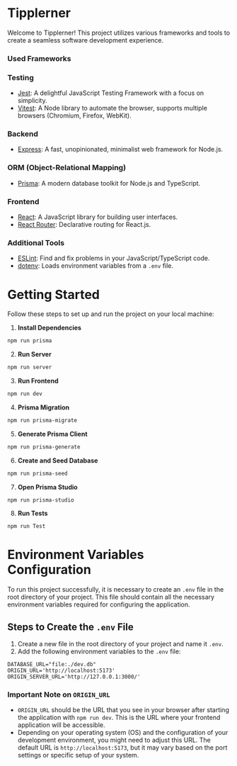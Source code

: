 # Tipplerner

Welcome to Tipplerner! This project utilizes various frameworks and tools to create a seamless software development experience.

### Used Frameworks

### Testing

- [Jest](https://jestjs.io/): A delightful JavaScript Testing Framework with a focus on simplicity.
- [Vitest](https://vitest.dev/): A Node library to automate the browser, supports multiple browsers (Chromium, Firefox, WebKit).

### Backend

- [Express](https://expressjs.com/): A fast, unopinionated, minimalist web framework for Node.js.

### ORM (Object-Relational Mapping)

- [Prisma](https://www.prisma.io/): A modern database toolkit for Node.js and TypeScript.

### Frontend

- [React](https://reactjs.org/): A JavaScript library for building user interfaces.
- [React Router](https://reactrouter.com/): Declarative routing for React.js.

### Additional Tools

- [ESLint](https://eslint.org/): Find and fix problems in your JavaScript/TypeScript code.
- [dotenv](https://www.npmjs.com/package/dotenv): Loads environment variables from a `.env` file.

# Getting Started

Follow these steps to set up and run the project on your local machine:

1. **Install Dependencies**

```bash
npm run prisma
```

2. **Run Server**

```bash
npm run server
```

3. **Run Frontend**

```bash
npm run dev
```

4. **Prisma Migration**

```bash
npm run prisma-migrate
```

5. **Generate Prisma Client**

```bash
npm run prisma-generate
```

6. **Create and Seed Database**

```bash
npm run prisma-seed
```

7. **Open Prisma Studio**

```bash
npm run prisma-studio
```

8. **Run Tests**

```bash
npm run Test
```

# Environment Variables Configuration

To run this project successfully, it is necessary to create an `.env` file in the root directory of your project. This file should contain all the necessary environment variables required for configuring the application.

## Steps to Create the `.env` File

1. Create a new file in the root directory of your project and name it `.env`.
2. Add the following environment variables to the `.env` file:

```env
DATABASE_URL="file:./dev.db"
ORIGIN_URL='http://localhost:5173' 
ORIGIN_SERVER_URL='http://127.0.0.1:3000/'
```

### Important Note on `ORIGIN_URL`

- `ORIGIN_URL` should be the URL that you see in your browser after starting the application with `npm run dev`. This is the URL where your frontend application will be accessible.
- Depending on your operating system (OS) and the configuration of your development environment, you might need to adjust this URL. The default URL is `http://localhost:5173`, but it may vary based on the port settings or specific setup of your system.
